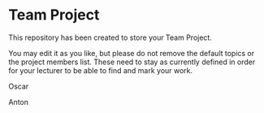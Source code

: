 # Team Project

This repository has been created to store your Team Project.

You may edit it as you like, but please do not remove the default topics or the project members list. These need to stay as currently defined in order for your lecturer to be able to find and mark your work.

Oscar

Anton
